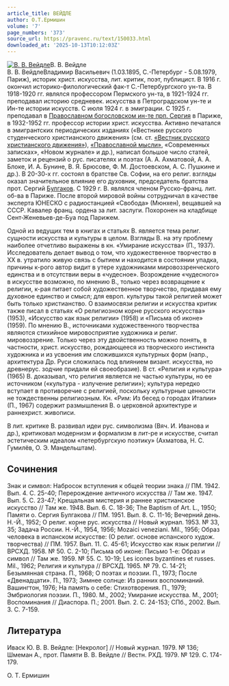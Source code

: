 ```yaml
---
article_title: ВЕЙДЛЕ
author: О.Т.Ермишин
volume: '7'
page_numbers: '373'
source_url: https://pravenc.ru/text/150033.html
downloaded_at: '2025-10-13T10:12:03Z'
---
```


[![В. В. Вейдле](https://pravenc.ru/data/055/457/1234/1i200.jpg "Кликните для увеличения картинки")](https://pravenc.ru/data/055/457/1234/1i400.jpg)В. В. Вейдле  
В. В. ВейдлеВладимир Васильевич (1.03.1895, С.-Петербург - 5.08.1979, Париж), историк христ. искусства, лит. критик, поэт, публицист. В 1916 г. окончил историко-филологический фак-т С.-Петербургского ун-та. В 1918-1920 гг. являлся профессором Пермского ун-та, в 1921-1924 гг. преподавал историю средневек. искусства в Петроградском ун-те и Ин-те истории искусств. С июля 1924 г. в эмиграции. С 1925 г. преподавал в [Православном богословском ин-те прп. Сергия](<https://pravenc.ru/text/Православный Богословский Институт Преподобного Сергия Радонежского.html>) в Париже, в 1932-1952 гг. профессор истории христ. искусства. Активно печатался в эмигрантских периодических изданиях («Вестнике русского студенческого христианского движения» (см. ст. [«Вестник русского христианского движения»](<https://pravenc.ru/text/ Вестник русского христианского движения .html>)), [«Православной мысли»](<https://pravenc.ru/text/ Православной мысли .html>), «Современных записках», «Новом журнале» и др.), написал большое число статей, заметок и рецензий о рус. писателях и поэтах (А. А. Ахматовой, А. А. Блоке, И. А. Бунине, В. Я. Брюсове, Ф. М. Достоевском, А. С. Пушкине и др.). В 20-30-х гг. состоял в братстве Св. Софии, на его религ. взгляды оказал значительное влияние его духовник, председатель братства прот. Сергий [Булгаков](https://pravenc.ru/text/Булгаков.html). С 1929 г. В. являлся членом Русско-франц. лит. об-ва в Париже. После второй мировой войны сотрудничал в качестве эксперта ЮНЕСКО с радиостанцией «Свобода» (Мюнхен), вещавшей на СССР. Кавалер франц. ордена за лит. заслуги. Похоронен на кладбище Сент-Женевьев-де-Буа под Парижем.

Одной из ведущих тем в книгах и статьях В. является тема религ. сущности искусства и культуры в целом. Взгляды В. на эту проблему наиболее отчетливо выражены в кн. «Умирание искусства» (П., 1937). Исследователь делает вывод о том, что художественное творчество в XX в. утратило живую связь с бытием и находится в состоянии упадка, причины к-рого автор видит в утере художниками мировоззренческого единства и в отсутствии веры в «чудесное». Возрождение «чудесного» в искусстве возможно, по мнению В., только через возвращение к религии, к-рая питает собой художественное творчество, придавая ему духовное единство и смысл; для европ. культуры такой религией может быть только христианство. О взаимосвязи религии и искусства критик также писал в статьях «О религиозном корне русского искусства» (1953), «Искусство как язык религии» (1958) и «Письма об иконе» (1959). По мнению В., источниками художественного творчества являются стихийное мировосприятие художника и религ. мировоззрение. Только через эту двойственность можно понять, в частности, христ. искусство, рождающееся из творческого инстинкта художника и из усвоения им сложившихся культурных форм (напр., архитектура Др. Руси сложилась под влиянием визант. искусства, но древнерус. зодчие придали ей своеобразие). В ст. «Религия и культура» (1965) В. доказывал, что религия является не частью культуры, но ее источником («культура - излучение религии»); культура нередко вступает в противоречие с религией, поскольку культурные ценности не тождественны религиозным. Кн. «Рим: Из бесед о городах Италии» (П., 1967) содержит размышления В. о церковной архитектуре и раннехрист. живописи.

В лит. критике В. развивал идеи рус. символизма (Вяч. И. Иванова и др.), критиковал модернизм и формализм в лит-ре и искусстве, считал эстетическим идеалом «петербургскую поэтику» (Ахматова, Н. С. Гумилёв, О. Э. Мандельштам).

## Сочинения

Знак и символ: Набросок вступления к общей теории знака // ПМ. 1942. Вып. 4. С. 25-40; Перерождение античного искусства // Там же. 1947. Вып. 5. С. 23-47; Крещальная мистерия и раннее христианское искусство // Там же. 1948. Вып. 6. С. 18-36; The Baptism of Art. L., 1950; Памяти о. Сергия Булгакова // ПМ. 1951. Вып. 8. С. 11-16; Вечерний день. Н.-Й., 1952; О религ. корне рус. искусства // Новый журнал. 1953. № 33, 35; Задача России. Н.-Й., 1954, 1956; Mozaici veneziani. Mil., 1956; Образ человека в испанском искусстве: (О религ. основе испанского худож. творчества) // ПМ. 1957. Вып. 11. С. 45-61; Искусство как язык религии // ВРСХД. 1958. № 50. С. 2-10; Письма об иконе: Письмо 1-е: Образ и символ // Там же. 1959. № 55. С. 10-19; Les icones byzantines et russes. Mil., 1962; Религия и культура // ВРСХД. 1965. № 79. С. 14-21; Безымянная страна. П., 1968; О поэтах и поэзии. П., 1973; После «Двенадцати». П., 1973; Зимнее солнце: Из ранних воспоминаний. Вашингтон, 1976; На память о себе: Стихотворения. П., 1979; Эмбриология поэзии. П., 1980. М., 2002; Умирание искусства. М., 2001; Воспоминания // Диаспора. П.; 2001. Вып. 2. С. 24-153; СПб., 2002. Вып. 3. С. 7-159.

## Литература

Иваск Ю. В. В. Вейдле: [Некролог] // Новый журнал. 1979. № 136; Шмеман А., прот. Памяти В. В. Вейдле // Вестн. РХД. 1979. № 129. С. 174-179.

О.   Т.   Ермишин
